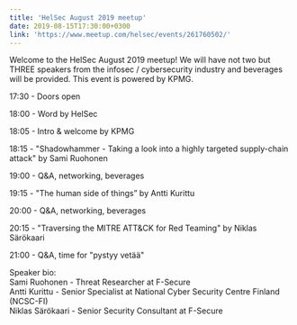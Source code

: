 ```yaml
---
title: 'HelSec August 2019 meetup'
date: 2019-08-15T17:30:00+0300
link: 'https://www.meetup.com/helsec/events/261760502/'
---
```


Welcome to the HelSec August 2019 meetup! We will have not two but THREE speakers from the infosec / cybersecurity industry and beverages will be provided. This event is powered by KPMG.

 17:30 - Doors open

 18:00 - Word by HelSec

 18:05 - Intro & welcome by KPMG

 18:15 - "Shadowhammer - Taking a look into a highly targeted supply-chain attack" by Sami Ruohonen

 19:00 - Q&A, networking, beverages

 19:15 - "The human side of things” by Antti Kurittu

 20:00 - Q&A, networking, beverages

 20:15 - "Traversing the MITRE ATT&CK for Red Teaming" by Niklas Särökaari

 21:00 - Q&A, time for "pystyy vetää"

 Speaker bio:  
Sami Ruohonen - Threat Researcher at F-Secure  
Antti Kurittu - Senior Specialist at National Cyber Security Centre Finland (NCSC-FI)  
Niklas Särökaari - Senior Security Consultant at F-Secure

 